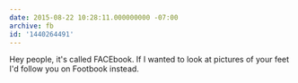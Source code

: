 ```yaml
---
date: 2015-08-22 10:28:11.000000000 -07:00
archive: fb
id: '1440264491'
---
```


Hey people, it's called FACEbook. If I wanted to look at pictures of your feet I'd follow you on Footbook instead.
